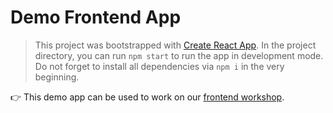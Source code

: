 # Demo Frontend App

> This project was bootstrapped with [Create React App](https://github.com/facebook/create-react-app). In the project directory, you can run `npm start` to run the app in development mode. Do not forget to install all dependencies via `npm i` in the very beginning.

👉 This demo app can be used to work on our [frontend workshop](https://frontendworkshop.superluminar.io).